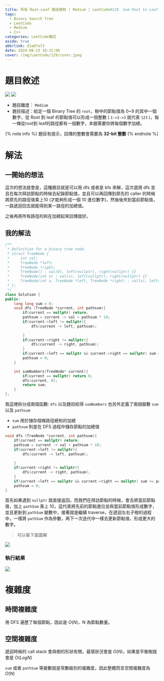 ```yaml
---
title: 所有 Root-Leaf 路徑總和 | Medium | LeetCode#129. Sum Root to Leaf Numbers
tags:
  - Binary Search Tree
  - LeetCode
  - Medium
  - C++
categories: LeetCode筆記
aside: true
abbrlink: d1a67e73
date: 2024-08-23 16:31:08
cover: /img/LeetCode/129/cover.jpeg
---
```



# 題目敘述

![](/img/LeetCode/129/question1.jpeg)
![](/img/LeetCode/129/question2.jpeg)

- 題目難度： `Medium`
- 題目描述：給定一個 Binary Tree 的 `root`，樹中的節點值為 0~9 的其中一個數字，從 Root 到 leaf 的節點值可以形成一個整數  ( `1->2->3` 就代表 `123` )，每一條從root到 leaf的路徑都有一個數字，本題需要你將每個數字加總。

{% note info %}
題目有提示，回傳的整數會需要為 **32-bit 整數**
{% endnote %}

# 解法

## 一開始的想法

這次的想法就會是，這種題目就是可以用 dfs 或者是 bfs 來解，這次選用 dfs 並且在每次拜訪節點的時候去紀錄節點值，並且可以再回傳到原先的 caller 的時候將原先的路徑值乘上10 (才能夠形成一個 10 進位數字)，然後後夾到當前節點值，一路遞迴回去就能得到某一路徑的加總值。

之後再將所有路徑的和在加總起來回傳就好。

## 我的解法

```cpp
/**
 * Definition for a binary tree node.
 * struct TreeNode {
 *     int val;
 *     TreeNode *left;
 *     TreeNode *right;
 *     TreeNode() : val(0), left(nullptr), right(nullptr) {}
 *     TreeNode(int x) : val(x), left(nullptr), right(nullptr) {}
 *     TreeNode(int x, TreeNode *left, TreeNode *right) : val(x), left(left), right(right) {}
 * };
 */
class Solution {
public:
    long long sum = 0;
    void dfs (TreeNode *current, int pathsum){
        if(current == nullptr) return;
        pathsum = current -> val + pathsum * 10;
        if(current->left != nullptr){
            dfs(current -> left, pathsum);
            
        }
        if(current->right != nullptr){
            dfs(current -> right, pathsum);
        }
        if(current->left == nullptr && current->right == nullptr) sum += pathsum;
        pathsum = 0;
    }

    int sumNumbers(TreeNode* current){
        if(current == nullptr) return 0;
        dfs(current, 0);
        return sum;
    }
};

```

我這裡拆分成兩個函數: `dfs` 以及題目給得 `sumNumbers` 也另外定義了兩個變數 `sum` 以及 `pathsum` 
- `sum` 用於儲存個條路徑總和的加總
- `pathsum` 則是在 DFS 過程中儲存節點的加總值


```cpp
void dfs (TreeNode *current, int pathsum){
    if(current == nullptr) return;
    pathsum = current -> val + pathsum * 10;
    if(current->left != nullptr){
        dfs(current -> left, pathsum);
        
    }
    if(current->right != nullptr){
        dfs(current -> right, pathsum);
    }
    if(current->left == nullptr && current->right == nullptr) sum += pathsum;
    pathsum = 0;
}
```
首先如果遇到 `nullptr` 就直接返回。而我們在拜訪節點的時候，會去將當前節點值，加上 `pathSum` 乘上 10，這代表將先前的節點進位並與當前節點值形成數字，並且更新到 `pathSum` 變數中，接著就是繼續 traverse，在遞迴左右子樹的過程中，一樣將 `pathSum` 作為參數，再下一次迭代中一樣去更新節點值，形成更大的數字。

> 可以看下面圖解

![](/img/LeetCode/129/algo.png)


### 執行結果

![](/img/LeetCode/129/result.jpeg)


# 複雜度

## 時間複雜度

用 DFS 遍歷了每個節點，因此是 $O(N)$，N 為節點數量。

## 空間複雜度

遞迴時候的 call stack 會與樹的形狀有關，最壞狀況會是 $O(N)$，如果是平衡樹就會是 $O(LogN)$

`sum` 或者 `pathSum` 等變數就是常數級別的複雜度，因此整體而言空間複雜度為 $O(N)$